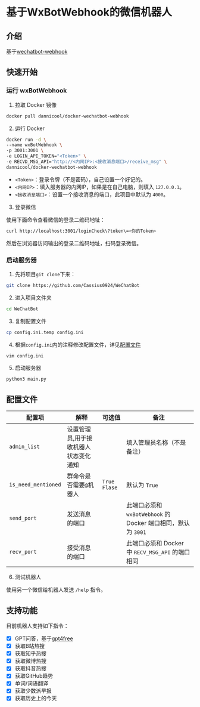 # 基于WxBotWebhook的微信机器人

## 介绍

基于[wechatbot-webhook](https://github.com/danni-cool/wechatbot-webhook)

## 快速开始

### 运行 wxBotWebhook

1. 拉取 Docker 镜像

```bash
docker pull dannicool/docker-wechatbot-webhook
```

2. 运行 Docker

```bash
docker run -d \
--name wxBotWebhook \
-p 3001:3001 \
-e LOGIN_API_TOKEN="<Token>" \
-e RECVD_MSG_API="http://<内网IP>:<接收消息端口>/receive_msg" \
dannicool/docker-wechatbot-webhook
```

- `<Token>`：登录令牌（不是密码），自己设置一个好记的。
- `<内网IP>`：填入服务器的内网IP，如果是在自己电脑，则填入 `127.0.0.1`。
- `<接收消息端口>`：设置一个接收消息的端口，此项目中默认为 `4000`。

3. 登录微信

使用下面命令查看微信的登录二维码地址：

```bash
curl http://localhost:3001/loginCheck\?token\=<你的Token>
```

然后在浏览器访问输出的登录二维码地址，扫码登录微信。

### 启动服务器

1. 先将项目`git clone`下来：

```bash
git clone https://github.com/Cassius0924/WeChatBot
```

2. 进入项目文件夹

```bash
cd WeChatBot
```

3. 复制配置文件

```bash
cp config.ini.temp config.ini
```

4. 根据`config.ini`内的注释修改配置文件，详见[配置文件](#配置文件)

```bash
vim config.ini
```

5. 启动服务器

```bash
python3 main.py
```

## 配置文件

| 配置项| 解释 | 可选值 | 备注 |
| --- | --- | --- | --- |
| `admin_list` | 设置管理员,用于接收机器人状态变化通知 || 填入管理员名称（不是备注）|
| `is_need_mentioned` | 群命令是否需要`@`机器人 |`True` `Flase`| 默认为 `True` |
| `send_port` | 发送消息的端口 | | 此端口必须和 `wxBotWebhook` 的 Docker 端口相同，默认为 `3001` |
| `recv_port` | 接受消息的端口 | | 此端口必须和 Docker 中 `RECV_MSG_API` 的端口相同 |

6. 测试机器人

使用另一个微信给机器人发送 `/help` 指令。

## 支持功能

目前机器人支持如下指令：

- [x] GPT问答，基于[gpt4free](https://github.com/xtekky/gpt4free)
- [x] 获取B站热搜
- [x] 获取知乎热搜
- [x] 获取微博热搜
- [x] 获取抖音热搜
- [x] 获取GitHub趋势
- [x] 单词/词语翻译
- [x] 获取少数派早报
- [x] 获取历史上的今天
